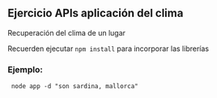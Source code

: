 ## Ejercicio APIs aplicación del clima

Recuperación del clima de un lugar

Recuerden ejecutar ```npm install``` para incorporar las librerías



### Ejemplo:
```
 node app -d "son sardina, mallorca"
 ```
